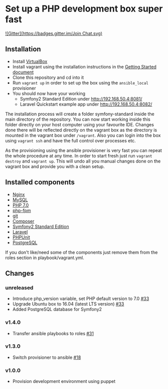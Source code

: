 Set up a PHP development box super fast
=======================================
[![Gitter](https://badges.gitter.im/Join Chat.svg)](https://gitter.im/dirkaholic/vagrant-php-dev-box?utm_source=badge&utm_medium=badge&utm_campaign=pr-badge&utm_content=badge)

Installation
------------

* Install [VirtualBox](https://www.virtualbox.org/)
* Install vagrant using the installation instructions in the [Getting Started document](https://www.vagrantup.com/docs/getting-started/)
* Clone this repository and cd into it
* Run ```vagrant up``` in order to set up the box using the ```ansible_local``` provisioner
* You should now have your working 
    * Symfony2 Standard Edition under http://192.168.50.4:8081/
    * Laravel Quickstart example app under http://192.168.50.4:8082/

The installation process will create a folder symfony-standard inside 
the main directory of the repository. You can now start working inside 
this folder directly on your host computer using your favourite IDE. 
Changes done there will be reflected directly on the vagrant box as the 
directory is mounted in the vagrant box under ```/vagrant```. Also you 
can login into the box using ```vagrant ssh``` and have the full control 
over processes etc.

As the provisioning using the ansible provisioner is very fast you can 
repeat the whole procedure at any time. In order to start fresh just run
```vagrant destroy``` and ```vagrant up```. This will undo all you manual 
changes done on the vagrant box and provide you with a clean setup.

Installed components
--------------------

* [Nginx](http://nginx.org)
* [MySQL](http://dev.mysql.com/downloads/mysql/)
* [PHP 7.0](http://www.php.net/)
* [php-fpm](http://php-fpm.org)
* [git](http://git-scm.com/)
* [Composer](https://getcomposer.org/)
* [Symfony2 Standard Edition](https://github.com/symfony/symfony-standard)
* [Laravel](https://laravel.com/)
* [PHPUnit](https://phpunit.de/)
* [PostgreSQL](https://www.postgresql.org/)

If you don't like/need some of the components just remove them from the roles section in playbook/vagrant.yml.

Changes
-------

### unreleased

* Introduce php_version variable, set PHP default version to 7.0 [#33](https://github.com/dirkaholic/vagrant-php-dev-box/pull/33)
* Upgrade Ubuntu box to 16.04 (latest LTS version) [#33](https://github.com/dirkaholic/vagrant-php-dev-box/pull/33)
* Added PostgreSQL database for Symfony2

### v1.4.0

* Transfer ansible playbooks to roles [#31](https://github.com/dirkaholic/vagrant-php-dev-box/pull/31)

### v1.3.0

* Switch provisioner to ansible [#18](https://github.com/dirkaholic/vagrant-php-dev-box/pull/18)

### v1.0.0

* Provision development environment using puppet
